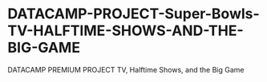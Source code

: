# DATACAMP-PROJECT-Super-Bowls-TV-HALFTIME-SHOWS-AND-THE-BIG-GAME
 DATACAMP PREMIUM PROJECT TV, Halftime Shows, and the Big Game
